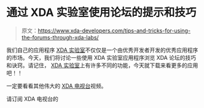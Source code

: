 # 通过 XDA 实验室使用论坛的提示和技巧

> 原文：<https://www.xda-developers.com/tips-and-tricks-for-using-the-forums-through-xda-labs/>

我们自己的应用程序 [XDA 实验室](http://www.xda-developers.com/xda-labs/)不仅仅是一个由优秀开发者开发的优秀应用程序的市场。今天，我们将讨论一些使用 XDA 实验室应用程序浏览 XDA 论坛的技巧和诀窍。请记住， [XDA 实验室](http://forum.xda-developers.com/android/apps-games/labs-t3241866)上有许多不同的功能，今天就下载来看更多的应用吧！！

一定要看看其他伟大的 [XDA 电视台](http://www.xda-developers.com/xda-tv/)视频。

请订阅 XDA 电视台的